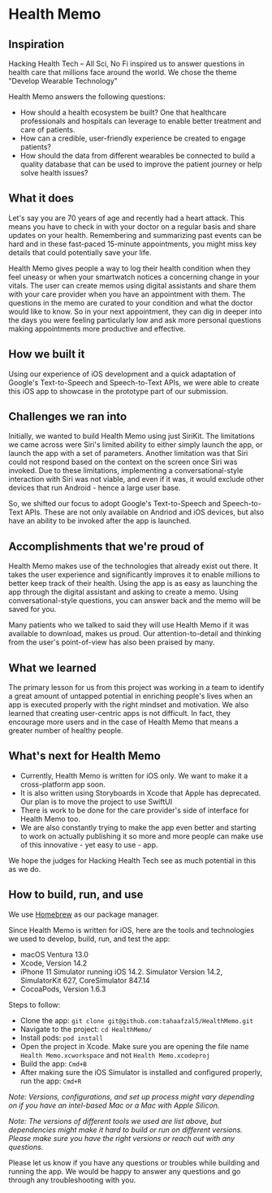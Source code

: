 # Health Memo

## Inspiration

Hacking Health Tech – All Sci, No Fi inspired us to answer questions in health care that millions face around the world. We chose the theme "Develop Wearable Technology"

Health Memo answers the following questions:
- How should a health ecosystem be built? One that healthcare professionals and hospitals can leverage to enable better treatment and care of patients.
- How can a credible, user-friendly experience be created to engage patients?
- How should the data from different wearables be connected to build a quality database that can be used to improve the patient journey or help solve health issues?

## What it does

Let's say you are 70 years of age and recently had a heart attack. This means you have to check in with your doctor on a regular basis and share updates on your health. Remembering and summarizing past events can be hard and in these fast-paced 15-minute appointments, you might miss key details that could potentially save your life.

Health Memo gives people a way to log their health condition when they feel uneasy or when your smartwatch notices a concerning change in your vitals. The user can create memos using digital assistants and share them with your care provider when you have an appointment with them. The questions in the memo are curated to your condition and what the doctor would like to know. So in your next appointment, they can dig in deeper into the days you were feeling particularly low and ask more personal questions making appointments more productive and effective.

## How we built it

Using our experience of iOS development and a quick adaptation of Google's Text-to-Speech and Speech-to-Text APIs, we were able to create this iOS app to showcase in the prototype part of our submission.

## Challenges we ran into

Initially, we wanted to build Health Memo using just SiriKit. The limitations we came across were Siri's limited ability to either simply launch the app, or launch the app with a set of parameters. Another limitation was that Siri could not respond based on the context on the screen once Siri was invoked. Due to these limitations, implementing a conversational-style interaction with Siri was not viable, and even if it was, it would exclude other devices that run Android - hence a large user base.

So, we shifted our focus to adopt Google's Text-to-Speech and Speech-to-Text APIs. These are not only available on Andriod and iOS devices, but also have an ability to be invoked after the app is launched.

## Accomplishments that we're proud of

Health Memo makes use of the technologies that already exist out there. It takes the user experience and significantly improves it to enable millions to better keep track of their health. Using the app is as easy as launching the app through the digital assistant and asking to create a memo. Using conversational-style questions, you can answer back and the memo will be saved for you.

Many patients who we talked to said they will use Health Memo if it was available to download, makes us proud. Our attention-to-detail and thinking from the user's point-of-view has also been praised by many.

## What we learned

The primary lesson for us from this project was working in a team to identify a great amount of untapped potential in enriching people's lives when an app is executed properly with the right mindset and motivation. We also learned that creating user-centric apps is not difficult. In fact, they encourage more users and in the case of Health Memo that means a greater number of healthy people.

## What's next for Health Memo

- Currently, Health Memo is written for iOS only. We want to make it a cross-platform app soon. 
- It is also written using  Storyboards in Xcode that Apple has deprecated. Our plan is to move the project to use SwiftUI
- There is work to be done for the care provider's side of interface for Health Memo too.
- We are also constantly trying to make the app even better and starting to work on actually publishing it so more and more people can make use of this innovative - yet easy to use - app. 

We hope the judges for Hacking Health Tech see as much potential in this as we do.

## How to build, run, and use

We use [Homebrew](https://formulae.brew.sh) as our package manager.

Since Health Memo is written for iOS, here are the tools and technologies we used to develop, build, run, and test the app:

- macOS Ventura 13.0
- Xcode, Version 14.2
- iPhone 11 Simulator running iOS 14.2. Simulator Version 14.2, SimulatorKit 627, CoreSimulator 847.14
- CocoaPods, Version 1.6.3

Steps to follow:

- Clone the app: `git clone git@github.com:tahaafzal5/HealthMemo.git`
- Navigate to the project: `cd HealthMemo/`
- Install pods: `pod install`
- Open the project in Xcode. Make sure you are opening the file name `Health Memo.xcworkspace` and not `Health Memo.xcodeproj`
- Build the app: `Cmd+B`
- After making sure the iOS Simulator is installed and configured properly, run the app: `Cmd+R`

*Note: Versions, configurations, and set up process might vary depending on if you have an intel-based Mac or a Mac with Apple Silicon.*

*Note: The versions of different tools we used are list above, but dependencies might make it hard to build or run on different versions. Please make sure you have the right versions or reach out with any questions.*

Please let us know if you have any questions or troubles while building and running the app. We would be happy to answer any questions and go through any troubleshooting with you.
